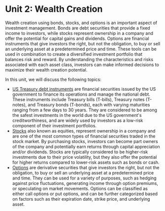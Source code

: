 # Unit 2: Wealth Creation
Wealth creation using bonds, stocks, and options is an important aspect of investment management. Bonds are debt securities that provide a fixed income to investors, while stocks represent ownership in a company and offer the potential for capital gains and dividends. Options are financial instruments that give investors the right, but not the obligation, to buy or sell an underlying asset at a predetermined price and time. These tools can be used in combination to create a diversified investment portfolio that balances risk and reward. By understanding the characteristics and risks associated with each asset class, investors can make informed decisions to maximize their wealth creation potential.

In this unit, we will discuss the following topics:

* [US Treasury debt instruments](./bonds.md) are financial securities issued by the US government to finance its operations and manage the national debt. These instruments include Treasury bills (T-bills), Treasury notes (T-notes), and Treasury bonds (T-bonds), each with varying maturities ranging from a few days to 30 years. They are considered to be among the safest investments in the world due to the US government's creditworthiness, and are widely used by investors as a low-risk component of their investment portfolios.
* [Stocks](./equity.md) also known as equities, represent ownership in a company and are one of the most common types of financial securities traded in the stock market. By purchasing stocks, investors can become part owners of the company and potentially earn returns through capital appreciation and/or dividends. Stocks are typically considered to be higher-risk investments due to their price volatility, but they also offer the potential for higher returns compared to lower-risk assets such as bonds or cash.
* [Options](./contracts.md) are derivative securities that give investors the right, but not the obligation, to buy or sell an underlying asset at a predetermined price and time. They can be used for a variety of purposes, such as hedging against price fluctuations, generating income through option premiums, or speculating on market movements. Options can be classified as either call options or put options, and can be further categorized based on factors such as their expiration date, strike price, and underlying asset.